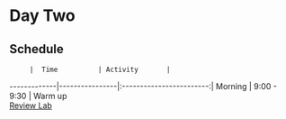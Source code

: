 # Day Two

## Schedule
 	     |	Time          | Activity       |
-------------|----------------|:------------------------:|
Morning	     |   9:00 - 9:30  | Warm up<br>[Review Lab]()

